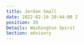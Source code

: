 ```yaml
---
title: Jordan Small
date: 2022-02-10 20:44:00 Z
position: 39
Details: Washington Spirit
Section: advisory
---
```


